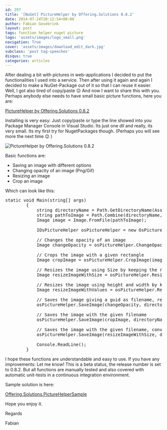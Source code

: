 ```yaml
---
id: 297
title: '[NuGet] PictureHelper by Offering.Solutions 0.8.2'
date: 2014-07-24T20:12:54+00:00
author: Fabian Gosebrink
layout: post
tags: function helper nuget picture 
logo: 'assets/images/logo_small.png'
navigation: True
cover: 'assets/images/download_edit_dark.jpg'
subclass: 'post tag-speeches'
disqus: true
categories: articles
---
```


After dealing a bit with pictures in web-applications I decided to put the functionalities I used into a service. Then after using it again and again I decided to make a NuGet-Package out of it so that I can reuse it easier. Well, I got also tired of copy/paste 😉 And now I want to share this with you. Perhaps anybody else needs to have small basic picture functions, here you are:

[PictureHelper by Offering.Solutions 0.8.2](https://www.nuget.org/packages/OfferingSolutions.PictureHelper/0.8.2)
 
Installing is very easy: Just copy/paste or type the line showed into you Package Manager Console in Visual Studio. Its just one dll and really, its very small. Its my first try for NugetPackages though. (Perhaps you will see more the next time 😉 )

![PictureHelper by Offering.Solutions 0.8.2]({{site.baseurl}}assets/articles/2014-07-24/edf98c8e-0f63-428a-a928-26c1d1b247f6.jpg)

Basic functions are:
* Saving an image with different options
* Changing opacity of an image (Png/Gif)
* Resizing an image
* Crop an image

Which can look like this:

<pre class="lang:c# decode:true">static void Main(string[] args)
        {
            string directoryName = Path.GetDirectoryName(Assembly.GetExecutingAssembly().Location);
            string pathToImage = Path.Combine(directoryName, "BasicPicture.png");
            Image image = Image.FromFile(pathToImage);

            IOsPictureHelper osPictureHelper = new OsPictureHelper();

            // Changes the opacity of an image
            Image changeOpacity = osPictureHelper.ChangeOpacity(image, 50);

            // Crops the image with a given rectangle
            Image cropImage = osPictureHelper.CropImage(image, new Rectangle(20, 20, 100, 100));

            // Resizes the image using Size by keeping the ratio
            Image resizeImageWithSize = osPictureHelper.ResizeImage(image, new Size(50, 50));

            // Resizes the image using height and width by keeping the ratio
            Image resizeImageWithValues = osPictureHelper.ResizeImage(image, 50, 50);

            // Saves the image giving a guid as filename, returning the filename
            osPictureHelper.SaveImage(changeOpacity, directoryName);

            // Saves the image with the given filename
            osPictureHelper.SaveImage(cropImage, directoryName, "cropImage.png");

            // Saves the image with the given filename, converting it to jpg, returning the new filename
            osPictureHelper.SaveImage(resizeImageWithSize, directoryName, "resizeImageWithSize.png", ImageFormat.Jpeg);

            Console.ReadLine();
        }</pre>

I hope these functions are understandable and easy to use. If you have any improvements: Let me know! This is a beta status, the release number is set to 0.8.2. But all functions are manually tested and also covered with automatic unit-tests in a continuous integration environment.



Sample solution is here:

[Offering.Solutions.PictureHelperSample](http://offering.solutions/wp-content/uploads/2014/07/Offering.Solutions.PictureHelperSample.zip)

Hope you enjoy it.
  
Regards

Fabian
